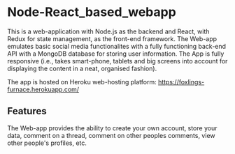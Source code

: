 # Node-React_based_webapp

This is a web-application with Node.js as the backend and React, with Redux for state management, as the front-end framework. The Web-app emulates basic social media functionalites
with a fully functioning back-end API with a MongoDB database for storing user information. The App is fully responsive (i.e., takes smart-phone, tablets and big screens into 
account for displaying the content in a neat, organised fashion).

The app is hosted on Heroku web-hosting platform: https://foxlings-furnace.herokuapp.com/

## Features

The Web-app provides the ability to create your own account, store your data, comment on a thread, comment on other peoples comments, view other people's profiles, etc.


